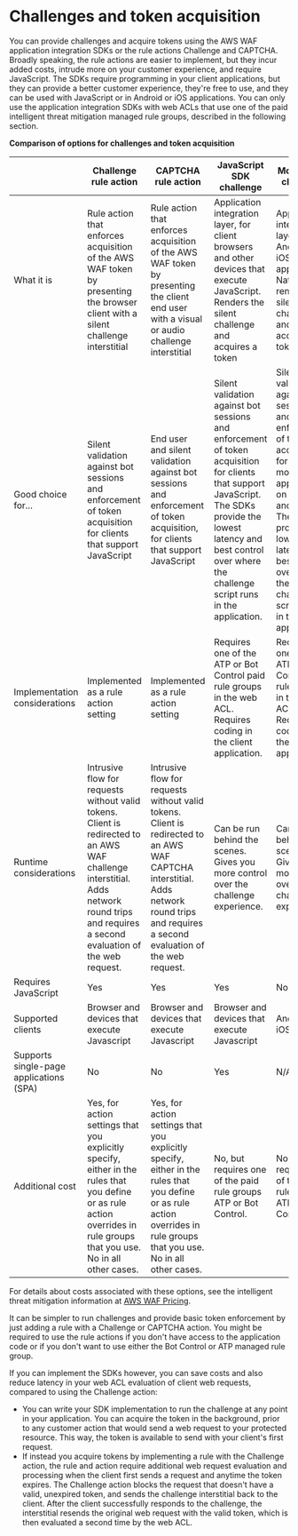 # Challenges and token acquisition<a name="waf-managed-protections-comparison-table-token"></a>

You can provide challenges and acquire tokens using the AWS WAF application integration SDKs or the rule actions Challenge and CAPTCHA\. Broadly speaking, the rule actions are easier to implement, but they incur added costs, intrude more on your customer experience, and require JavaScript\. The SDKs require programming in your client applications, but they can provide a better customer experience, they're free to use, and they can be used with JavaScript or in Android or iOS applications\. You can only use the application integration SDKs with web ACLs that use one of the paid intelligent threat mitigation managed rule groups, described in the following section\. 


**Comparison of options for challenges and token acquisition**  

|  | Challenge rule action | CAPTCHA rule action | JavaScript SDK challenge | Mobile SDK challenge | 
| --- | --- | --- | --- | --- | 
| What it is | Rule action that enforces acquisition of the AWS WAF token by presenting the browser client with a silent challenge interstitial  | Rule action that enforces acquisition of the AWS WAF token by presenting the client end user with a visual or audio challenge interstitial  |  Application integration layer, for client browsers and other devices that execute JavaScript\. Renders the silent challenge and acquires a token  |  Application integration layer, for Android and iOS applications\. Natively renders the silent challenge and acquires a token  | 
| Good choice for\.\.\. | Silent validation against bot sessions and enforcement of token acquisition for clients that support JavaScript  | End user and silent validation against bot sessions and enforcement of token acquisition, for clients that support JavaScript | Silent validation against bot sessions and enforcement of token acquisition for clients that support JavaScript\. The SDKs provide the lowest latency and best control over where the challenge script runs in the application\. | Silent validation against bot sessions and enforcement of token acquisition for native mobile applications on Android and iOS\. The SDKs provide the lowest latency and best control over where the challenge script runs in the application\. | 
| Implementation considerations | Implemented as a rule action setting | Implemented as a rule action setting | Requires one of the ATP or Bot Control paid rule groups in the web ACL\. Requires coding in the client application\. | Requires one of the ATP or Bot Control paid rule groups in the web ACL\. Requires coding in the client application\. | 
| Runtime considerations | Intrusive flow for requests without valid tokens\. Client is redirected to an AWS WAF challenge interstitial\. Adds network round trips and requires a second evaluation of the web request\.  | Intrusive flow for requests without valid tokens\. Client is redirected to an AWS WAF CAPTCHA interstitial\. Adds network round trips and requires a second evaluation of the web request\.  | Can be run behind the scenes\. Gives you more control over the challenge experience\.  | Can be run behind the scenes\. Gives you more control over the challenge experience\.  | 
| Requires JavaScript | Yes | Yes | Yes | No | 
| Supported clients | Browser and devices that execute Javascript | Browser and devices that execute Javascript | Browser and devices that execute Javascript | Android and iOS devices | 
| Supports single\-page applications \(SPA\) | No | No | Yes | N/A | 
| Additional cost | Yes, for action settings that you explicitly specify, either in the rules that you define or as rule action overrides in rule groups that you use\. No in all other cases\.  | Yes, for action settings that you explicitly specify, either in the rules that you define or as rule action overrides in rule groups that you use\. No in all other cases\.  | No, but requires one of the paid rule groups ATP or Bot Control\. | No, but requires one of the paid rule groups ATP or Bot Control\. | 

For details about costs associated with these options, see the intelligent threat mitigation information at [AWS WAF Pricing](http://aws.amazon.com/waf/pricing/)\.

It can be simpler to run challenges and provide basic token enforcement by just adding a rule with a Challenge or CAPTCHA action\. You might be required to use the rule actions if you don't have access to the application code or if you don't want to use either the Bot Control or ATP managed rule group\. 

If you can implement the SDKs however, you can save costs and also reduce latency in your web ACL evaluation of client web requests, compared to using the Challenge action: 
+ You can write your SDK implementation to run the challenge at any point in your application\. You can acquire the token in the background, prior to any customer action that would send a web request to your protected resource\. This way, the token is available to send with your client's first request\. 
+ If instead you acquire tokens by implementing a rule with the Challenge action, the rule and action require additional web request evaluation and processing when the client first sends a request and anytime the token expires\. The Challenge action blocks the request that doesn't have a valid, unexpired token, and sends the challenge interstitial back to the client\. After the client successfully responds to the challenge, the interstitial resends the original web request with the valid token, which is then evaluated a second time by the web ACL\. 